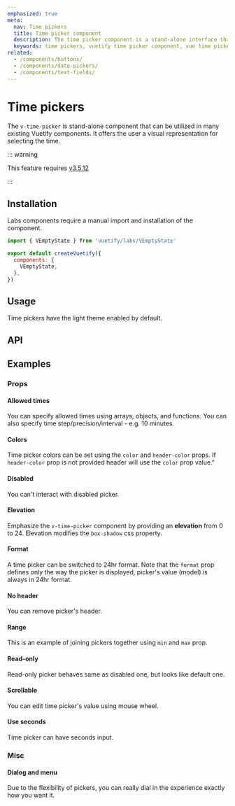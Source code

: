 ```yaml
---
emphasized: true
meta:
  nav: Time pickers
  title: Time picker component
  description: The time picker component is a stand-alone interface that allows the selection of hours and minutes in AM/PM and 24hr formats.
  keywords: time pickers, vuetify time picker component, vue time picker component
related:
  - /components/buttons/
  - /components/date-pickers/
  - /components/text-fields/
---
```


# Time pickers

The `v-time-picker` is stand-alone component that can be utilized in many existing Vuetify components. It offers the user a visual representation for selecting the time.

<PageFeatures />

::: warning

This feature requires [v3.5.12](/getting-started/release-notes/?version=v3.5.12)

:::

## Installation

Labs components require a manual import and installation of the component.

```js { resource="src/plugins/vuetify.js" }
import { VEmptyState } from 'vuetify/labs/VEmptyState'

export default createVuetify({
  components: {
    VEmptyState,
  },
})
```

## Usage

Time pickers have the light theme enabled by default.

<ExamplesUsage name="v-time-picker" />

<PromotedEntry />

## API

<ApiInline />

## Examples

### Props

#### Allowed times

You can specify allowed times using arrays, objects, and functions. You can also specify time step/precision/interval - e.g. 10 minutes.

<ExamplesExample file="v-time-picker/prop-allowed-times" />

#### Colors

Time picker colors can be set using the `color` and `header-color` props. If `header-color` prop is not provided  header will use the `color` prop value."

<ExamplesExample file="v-time-picker/prop-color" />

#### Disabled

You can't interact with disabled picker.

<ExamplesExample file="v-time-picker/prop-disabled" />

#### Elevation

Emphasize the `v-time-picker` component by providing an **elevation** from 0 to 24. Elevation modifies the `box-shadow` css property.

<ExamplesExample file="v-time-picker/prop-elevation" />

#### Format

A time picker can be switched to 24hr format. Note that the `format` prop defines only the way the picker is displayed, picker's value (model) is always in 24hr format.

<ExamplesExample file="v-time-picker/prop-format" />

#### No header

You can remove picker's header.

<ExamplesExample file="v-time-picker/prop-hide-header" />

#### Range

This is an example of joining pickers together using `min` and `max` prop.

<ExamplesExample file="v-time-picker/prop-range" />

#### Read-only

Read-only picker behaves same as disabled one, but looks like default one.

<ExamplesExample file="v-time-picker/prop-readonly" />

#### Scrollable

You can edit time picker's value using mouse wheel.

<ExamplesExample file="v-time-picker/prop-scrollable" />

#### Use seconds

Time picker can have seconds input.

<ExamplesExample file="v-time-picker/prop-use-seconds" />

### Misc

#### Dialog and menu

Due to the flexibility of pickers, you can really dial in the experience exactly how you want it.

<ExamplesExample file="v-time-picker/misc-dialog-and-menu" />
